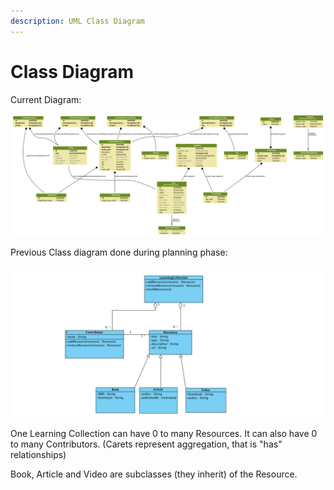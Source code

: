 ```yaml
---
description: UML Class Diagram
---
```


# Class Diagram

Current Diagram:

![Generated with Graphviz \(https://graphviz.gitlab.io/download/\)](../.gitbook/assets/code-resource-center_models.png)

Previous Class diagram done during planning phase:

![Done with Visual Paradigm](../.gitbook/assets/screen-shot-2018-12-05-at-2.47.26-pm.png)

One Learning Collection can have 0 to many Resources. It can also have 0 to many Contributors.  \(Carets represent aggregation, that is "has" relationships\)

Book, Article and Video are subclasses \(they inherit\) of the Resource. 


